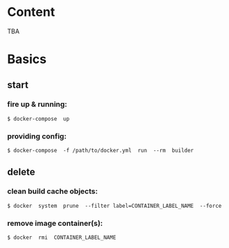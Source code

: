 

# Content

TBA




# Basics


## start

### fire up & running:
```
$ docker-compose  up
```

### providing config:
```
$ docker-compose  -f /path/to/docker.yml  run  --rm  builder
```


## delete

### clean build cache objects:
```
$ docker  system  prune  --filter label=CONTAINER_LABEL_NAME  --force
```

### remove image container(s):
```
$ docker  rmi  CONTAINER_LABEL_NAME
```


